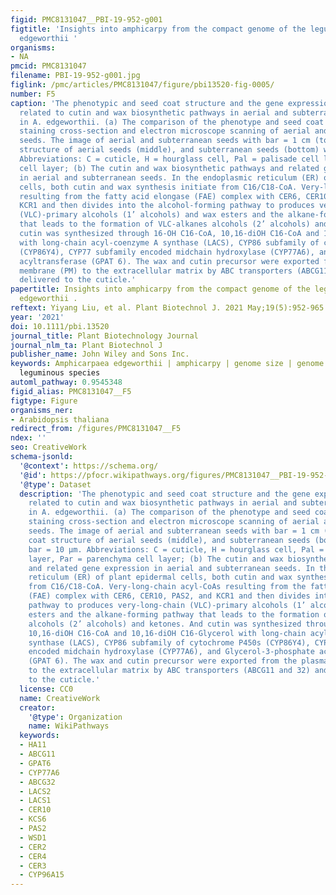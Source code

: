 ```yaml
---
figid: PMC8131047__PBI-19-952-g001
figtitle: 'Insights into amphicarpy from the compact genome of the legume Amphicarpaea
  edgeworthii '
organisms:
- NA
pmcid: PMC8131047
filename: PBI-19-952-g001.jpg
figlink: /pmc/articles/PMC8131047/figure/pbi13520-fig-0005/
number: F5
caption: 'The phenotypic and seed coat structure and the gene expression profiles
  related to cutin and wax biosynthetic pathways in aerial and subterranean seeds
  in A. edgeworthii. (a) The comparison of the phenotype and seed coat anatomy by
  staining cross‐section and electron microscope scanning of aerial and subterranean
  seeds. The image of aerial and subterranean seeds with bar = 1 cm (top), seed coat
  structure of aerial seeds (middle), and subterranean seeds (bottom) with bar = 10 μm.
  Abbreviations: C = cuticle, H = hourglass cell, Pal = palisade cell layer, Par = parenchyma
  cell layer; (b) The cutin and wax biosynthetic pathways and related gene expression
  in aerial and subterranean seeds. In the endoplasmic reticulum (ER) of plant epidermal
  cells, both cutin and wax synthesis initiate from C16/C18‐CoA. Very‐long‐chain acyl‐CoAs
  resulting from the fatty acid elongase (FAE) complex with CER6, CER10, PAS2, and
  KCR1 and then divides into the alcohol‐forming pathway to produces very‐long‐chain
  (VLC)‐primary alcohols (1’ alcohols) and wax esters and the alkane‐forming pathway
  that leads to the formation of VLC‐alkanes alcohols (2’ alcohols) and ketones. And
  cutin was synthesized through 16‐OH C16‐CoA, 10,16‐diOH C16‐CoA and 10,16‐diOH C16‐Glycerol
  with long‐chain acyl‐coenzyme A synthase (LACS), CYP86 subfamily of cytochrome P450s
  (CYP86Y4), CYP77 subfamily encoded midchain hydroxylase (CYP77A6), and Glycerol‐3‐phosphate
  acyltransferase (GPAT 6). The wax and cutin precursor were exported from the plasma
  membrane (PM) to the extracellular matrix by ABC transporters (ABCG11 and 32) and
  delivered to the cuticle.'
papertitle: Insights into amphicarpy from the compact genome of the legume Amphicarpaea
  edgeworthii .
reftext: Yiyang Liu, et al. Plant Biotechnol J. 2021 May;19(5):952-965.
year: '2021'
doi: 10.1111/pbi.13520
journal_title: Plant Biotechnology Journal
journal_nlm_ta: Plant Biotechnol J
publisher_name: John Wiley and Sons Inc.
keywords: Amphicarpaea edgeworthii | amphicarpy | genome size | genome assembly |
  leguminous species
automl_pathway: 0.9545348
figid_alias: PMC8131047__F5
figtype: Figure
organisms_ner:
- Arabidopsis thaliana
redirect_from: /figures/PMC8131047__F5
ndex: ''
seo: CreativeWork
schema-jsonld:
  '@context': https://schema.org/
  '@id': https://pfocr.wikipathways.org/figures/PMC8131047__PBI-19-952-g001.html
  '@type': Dataset
  description: 'The phenotypic and seed coat structure and the gene expression profiles
    related to cutin and wax biosynthetic pathways in aerial and subterranean seeds
    in A. edgeworthii. (a) The comparison of the phenotype and seed coat anatomy by
    staining cross‐section and electron microscope scanning of aerial and subterranean
    seeds. The image of aerial and subterranean seeds with bar = 1 cm (top), seed
    coat structure of aerial seeds (middle), and subterranean seeds (bottom) with
    bar = 10 μm. Abbreviations: C = cuticle, H = hourglass cell, Pal = palisade cell
    layer, Par = parenchyma cell layer; (b) The cutin and wax biosynthetic pathways
    and related gene expression in aerial and subterranean seeds. In the endoplasmic
    reticulum (ER) of plant epidermal cells, both cutin and wax synthesis initiate
    from C16/C18‐CoA. Very‐long‐chain acyl‐CoAs resulting from the fatty acid elongase
    (FAE) complex with CER6, CER10, PAS2, and KCR1 and then divides into the alcohol‐forming
    pathway to produces very‐long‐chain (VLC)‐primary alcohols (1’ alcohols) and wax
    esters and the alkane‐forming pathway that leads to the formation of VLC‐alkanes
    alcohols (2’ alcohols) and ketones. And cutin was synthesized through 16‐OH C16‐CoA,
    10,16‐diOH C16‐CoA and 10,16‐diOH C16‐Glycerol with long‐chain acyl‐coenzyme A
    synthase (LACS), CYP86 subfamily of cytochrome P450s (CYP86Y4), CYP77 subfamily
    encoded midchain hydroxylase (CYP77A6), and Glycerol‐3‐phosphate acyltransferase
    (GPAT 6). The wax and cutin precursor were exported from the plasma membrane (PM)
    to the extracellular matrix by ABC transporters (ABCG11 and 32) and delivered
    to the cuticle.'
  license: CC0
  name: CreativeWork
  creator:
    '@type': Organization
    name: WikiPathways
  keywords:
  - HA11
  - ABCG11
  - GPAT6
  - CYP77A6
  - ABCG32
  - LACS2
  - LACS1
  - CER10
  - KCS6
  - PAS2
  - WSD1
  - CER2
  - CER4
  - CER3
  - CYP96A15
---
```

